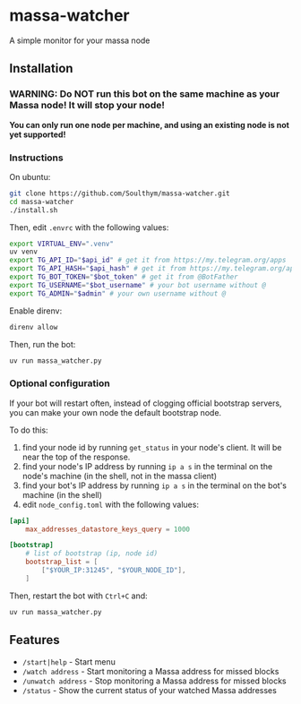 # massa-watcher
A simple monitor for your massa node

## Installation
### WARNING: Do NOT run this bot on the same machine as your Massa node! It will stop your node!
**You can only run one node per machine, and using an existing node is not yet supported!**

### Instructions
On ubuntu:
```bash
git clone https://github.com/Soulthym/massa-watcher.git
cd massa-watcher
./install.sh
```

Then, edit `.envrc` with the following values:
```bash
export VIRTUAL_ENV=".venv"
uv venv
export TG_API_ID="$api_id" # get it from https://my.telegram.org/apps
export TG_API_HASH="$api_hash" # get it from https://my.telegram.org/apps
export TG_BOT_TOKEN="$bot_token" # get it from @BotFather
export TG_USERNAME="$bot_username" # your bot username without @
export TG_ADMIN="$admin" # your own username without @
```

Enable direnv:
```bash
direnv allow
```

Then, run the bot:
```bash
uv run massa_watcher.py
```

### Optional configuration
If your bot will restart often, instead of clogging official bootstrap servers,
you can make your own node the default bootstrap node.

To do this:
1) find your node id by running `get_status` in your node's client. It will be near the top of the response.
2) find your node's IP address by running `ip a s` in the terminal on the node's machine (in the shell, not in the massa client)
3) find your bot's IP address by running `ip a s` in the terminal on the bot's machine (in the shell)
4) edit `node_config.toml` with the following values:

```toml
[api]
    max_addresses_datastore_keys_query = 1000

[bootstrap]
    # list of bootstrap (ip, node id)
    bootstrap_list = [
        ["$YOUR_IP:31245", "$YOUR_NODE_ID"],
    ]
```

Then, restart the bot with `Ctrl+C` and:
```bash
uv run massa_watcher.py
```

## Features
- `/start|help` - Start menu
- `/watch address` - Start monitoring a Massa address for missed blocks
- `/unwatch address` - Stop monitoring a Massa address for missed blocks
- `/status` - Show the current status of your watched Massa addresses
